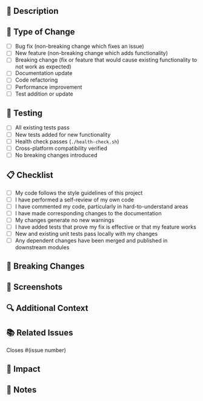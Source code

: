 ## 📝 Description

<!-- Describe your changes in detail -->

## 🔧 Type of Change

- [ ] Bug fix (non-breaking change which fixes an issue)
- [ ] New feature (non-breaking change which adds functionality)
- [ ] Breaking change (fix or feature that would cause existing functionality to not work as expected)
- [ ] Documentation update
- [ ] Code refactoring
- [ ] Performance improvement
- [ ] Test addition or update

## 🧪 Testing

<!-- Describe the tests you ran and their results -->

- [ ] All existing tests pass
- [ ] New tests added for new functionality
- [ ] Health check passes (`./health-check.sh`)
- [ ] Cross-platform compatibility verified
- [ ] No breaking changes introduced

## 📋 Checklist

<!-- Mark items as completed -->

- [ ] My code follows the style guidelines of this project
- [ ] I have performed a self-review of my own code
- [ ] I have commented my code, particularly in hard-to-understand areas
- [ ] I have made corresponding changes to the documentation
- [ ] My changes generate no new warnings
- [ ] I have added tests that prove my fix is effective or that my feature works
- [ ] New and existing unit tests pass locally with my changes
- [ ] Any dependent changes have been merged and published in downstream modules

## 🚀 Breaking Changes

<!-- If this PR contains breaking changes, describe them here -->

## 📸 Screenshots

<!-- If applicable, add screenshots to help explain your changes -->

## 🔍 Additional Context

<!-- Add any other context about the pull request here -->

## 📚 Related Issues

<!-- Link to any related issues -->

Closes #(issue number)

## 🎯 Impact

<!-- Describe the impact of these changes -->

## 📝 Notes

<!-- Any additional notes or considerations -->
